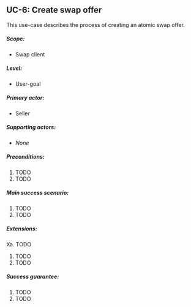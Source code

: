 UC-6: Create swap offer
-----------------------

  This use-case describes the process of creating an atomic swap offer.

##### Scope:

- Swap client

##### Level:

- User-goal

##### Primary actor:

- Seller

##### Supporting actors:

- *None*

##### Preconditions:

1. TODO
2. TODO

##### Main success scenario:

1. TODO
2. TODO

##### Extensions:

Xa. TODO

  1. TODO
  2. TODO

##### Success guarantee:

  1. TODO
  2. TODO
